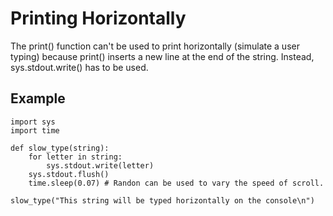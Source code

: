 # Printing Horizontally

The print() function can't be used to print horizontally (simulate a user 
typing) because print() inserts a new line at the end of the string. Instead, 
sys.stdout.write() has to be used.


## Example

    import sys
    import time
    
    def slow_type(string):
        for letter in string:
            sys.stdout.write(letter)
	    sys.stdout.flush()
	    time.sleep(0.07) # Randon can be used to vary the speed of scroll.

    slow_type("This string will be typed horizontally on the console\n")

